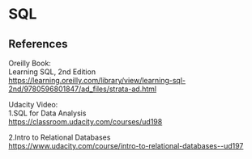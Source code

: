 # SQL
## References
Oreilly Book:
<br>Learning SQL, 2nd Edition
<br>https://learning.oreilly.com/library/view/learning-sql-2nd/9780596801847/ad_files/strata-ad.html

Udacity Video:
<br>1.SQL for Data Analysis
<br>https://classroom.udacity.com/courses/ud198

2.Intro to Relational Databases
<br>https://www.udacity.com/course/intro-to-relational-databases--ud197
